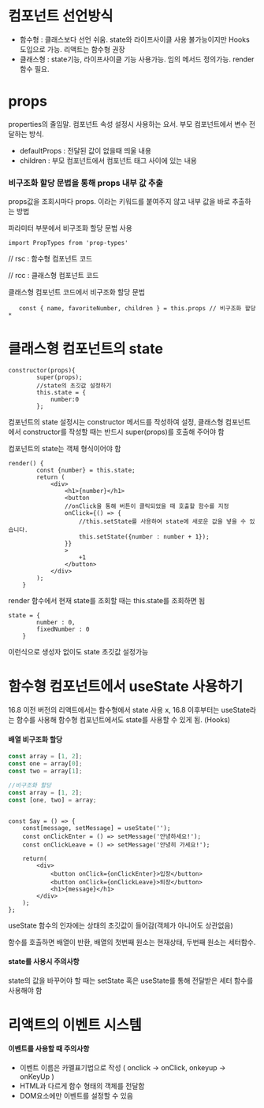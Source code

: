 # 컴포넌트 선언방식

* 함수형 : 클래스보다 선언 쉬움. state와 라이프사이클 사용 불가능이지만 Hooks 도입으로 가능. 리액트는 함수형 권장
* 클래스형 : state기능, 라이프사이클 기능 사용가능. 임의 메서드 정의가능. render 함수 필요.

# props

properties의 줄임말. 컴포넌트 속성 설정시 사용하는 요서. 부모 컴포넌트에서 변수 전달하는 방식.

* defaultProps : 전달된 값이 없을때 띄울 내용
* children : 부모 컴포넌트에서 컴포넌트 태그 사이에 있는 내용 

### 비구조화 할당 문법을 통해 props 내부 값 추출

props값을 조회시마다 props. 이라는 키워드를 붙여주지 않고 내부 값을 바로 추출하는 방법

파라미터 부분에서 비구조화 할당 문법 사용

`import PropTypes from 'prop-types' `

// rsc : 함수형 컴포넌트 코드 

// rcc : 클래스형 컴포넌트 코드

클래스형 컴포넌트 코드에서 비구조화 할당 문법

`    const { name, favoriteNumber, children } = this.props // 비구조화 할당*  `

# 클래스형 컴포넌트의 state

```react
constructor(props){
        super(props);
        //state의 초깃값 설정하기
        this.state = {
            number:0
        };
```

컴포넌트의 state 설정시는 constructor 메서드를 작성하여 설정, 클래스형 컴포넌트에서 constructor를 작성할 때는 반드시 super(props)를 호출해 주어야 함

컴포넌트의 state는 객체 형식이어야 함

```react
render() {
        const {number} = this.state;
        return (
            <div>
                <h1>{number}</h1>
                <button
                //onClick을 통해 버튼이 클릭되었을 때 호출할 함수를 지정
                onClick={() => {
                    //this.setState를 사용하여 state에 새로운 값을 넣을 수 있습니다.
                    this.setState({number : number + 1});
                }}
                >
                    +1
                </button>
            </div>
        );
    }
```

render 함수에서 현재 state를 조회할 때는 this.state를 조회하면 됨

```react
state = {
        number : 0,
        fixedNumber : 0
    }
```

이런식으로 생성자 없이도 state 초깃값 설정가능

# 함수형 컴포넌트에서 useState 사용하기

16.8 이전 버전의 리액트에서는 함수형에서 state 사용 x, 16.8 이후부터는 useState라는 함수를 사용해 함수형 컴포넌트에서도 state를 사용할 수 있게 됨. (Hooks)

#### 배열 비구조화 할당

```javascript
const array = [1, 2];
const one = array[0];
const two = array[1];

//비구조화 할당
const array = [1, 2];
const [one, two] = array;
```

```react

const Say = () => {
    const[message, setMessage] = useState('');
    const onClickEnter = () => setMessage('안녕하세요!');
    const onClickLeave = () => setMessage('안녕히 가세요!');

    return(
        <div>
            <button onClick={onClickEnter}>입장</button>
            <button onClick={onClickLeave}>퇴장</button>
            <h1>{message}</h1>
        </div>
    );
};

```

useState 함수의 인자에는 상태의 초깃값이 들어감(객체가 아니어도 상관없음)

함수를 호출하면 배열이 반환, 배열의 첫번째 원소는 현재상태, 두번째 원소는 세터함수.

#### state를 사용시 주의사항

state의 값을 바꾸어야 할 때는 setState 혹은 useState를 통해 전달받은 세터 함수를 사용해야 함

# 리액트의 이벤트 시스템

#### 이벤트를 사용할 때 주의사항

* 이벤트 이름은 카멜표기법으로 작성 ( onclick -> onClick, onkeyup -> onKeyUp )
* HTML과 다르게 함수 형태의 객체를 전달함
* DOM요소에만 이벤트를 설정할 수 있음

